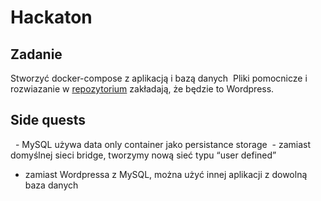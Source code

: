 # Hackaton

## Zadanie
Stworzyć docker-compose z aplikacją i bazą danych
 Pliki pomocnicze i rozwiazanie w [repozytorium](compose) zakładają, że będzie to Wordpress.

## Side quests
  - MySQL używa data only container jako persistance storage
 - zamiast domyślnej sieci bridge, tworzymy nową sieć typu “user defined”
- zamiast Wordpressa z MySQL, można użyć innej aplikacji z dowolną baza danych
